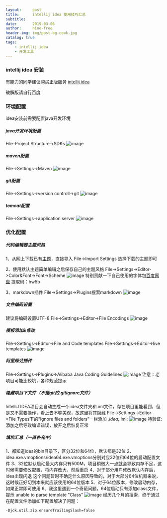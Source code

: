 ```yaml
---
layout:     post
title:      intellij idea 使用技巧汇总
subtitle:   
date:       2019-03-06
author:     nine-free
header-img: img/post-bg-cook.jpg
catalog: true
tags:
    - intellij idea
    - 开发工具
---
```

### intellij idea 安装

有能力的同学建议购买正版服务 [intellij idea](https://www.jetbrains.com/idea/download/#section=windows)

破解版请自行百度

###  环境配置
idea安装前需要配置java开发环境
##### java开发环境配置
File-Project Structure->SDKs
![image](http://soft1010.top/img/idea-settings-jdk.jpg)

##### maven配置
File->Settings->Maven
![image](http://soft1010.top/img/idea-settings-maven.jpg)

##### git配置
File->Settings->version controll->git
![image](http://soft1010.top/img/idea-settings-git.jpg)

##### tomcat配置
File->Settings->application server
![image](http://soft1010.top/img/idea-settings-tomcat.jpg)

###  优化配置

##### 代码编辑器主题风格

1、从网上下载已有[主题](http://www.riaway.com/theme.php?page=1)，直接导入
File->Import Settings 选择下载的主题即可

2、使用默认主题简单编辑之后保存自己的主题风格
File->Settings->Editor->Color&Font->Font->Scheme
![image](http://soft1010.top/img/idea-settings-scheme.jpg)
特别贡献一下自己使用的字体包[百度网盘](https://pan.baidu.com/s/1ePTvWc0ajWSIatgrgmvGPg) 提取码：hw5b

3、markdown插件
File->Settings->Plugins搜索markdown
![image](http://soft1010.top/img/idea-settings-plugins.jpg)

##### 文件编码设置
建议将编码设置UTF-8
File->Settings->Editor->File Encodings
![image](http://soft1010.top/img/idea-settings-file-encoding.jpg)

##### 模板添加&修改
File->Settings->Editor->File and Code templates
File->Settings->Editor->live templates
![image](http://soft1010.top/img/idea-settings-template.jpg)

##### 阿里规范插件
File->Settings->Plugins->Alibaba Java Coding Guidelines
![image](http://soft1010.top/img/idea-settings-alibaba-code-guide.jpg)
注意：老项目可能比较坑，各种规范提示

##### 隐藏项目下文件（不是git的.gitignore文件）
IntelliJ IDEA项目会自动生成一个.idea文件夹和.iml文件，存在项目里能看到，但是又不需要操作，看上去不够美观，故这里将其隐藏
File->Settings->Editor->File Types下的”Ignore files and folders”一栏添加 *.idea;*.iml;
![image](http://soft1010.top/img/idea-settings-file-ignore.jpg)
待验证:添加之后导致编译错误，放开之后恢复正常

##### 填坑汇总（一直补充中）
1、都知道idea的bin目录下，区分32位和64位，默认都是32位
2、idea.exe.vmoptions/idea64.exe.vmoptions分别对应32位和64位的启动配置文件
3、32位默认启动最大内存只有500M，项目稍微大一点就会导致内存不足，这时候需要修改配置，将内存改大，然后重启
4、对于部分用户修改默认内存后，idea出现闪退 这个问题暂时不确定什么原因导致的，对于大部分64位机器来说，这时候正好切到本来就应该使用的64位版本
5、对于64位版本，修改启动内存，如果正常即可使用
6、我这里遇到一个奇葩问题，64位启动只有添加class文件，提示 unable to parse template "Class"
![image](http://soft1010.top/img/idea-problem-1.jpg)
经历几个月的搜索，终于通过在配置文件添加如下配置解决了问题：
```
-Djdk.util.zip.ensureTrailingSlash=false
```

